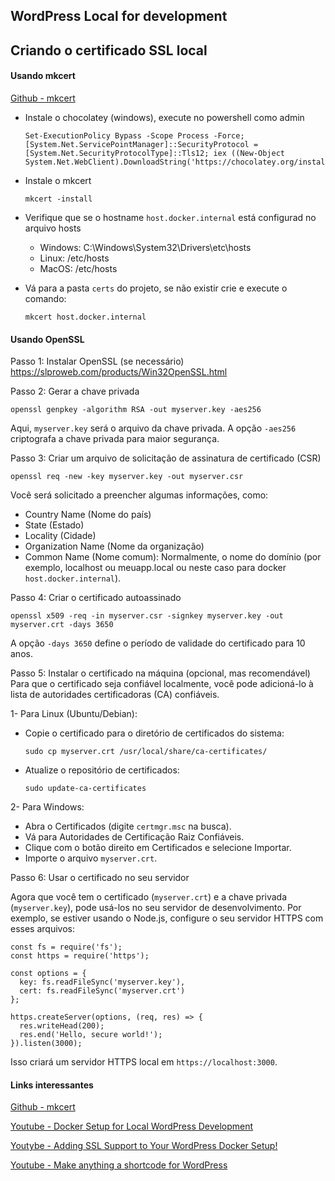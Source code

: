 ## WordPress Local for development

## Criando o certificado SSL local

#### Usando mkcert

[Github - mkcert](https://github.com/FiloSottile/mkcert)

- Instale o chocolatey (windows), execute no powershell como admin
  ```
  Set-ExecutionPolicy Bypass -Scope Process -Force; [System.Net.ServicePointManager]::SecurityProtocol = [System.Net.SecurityProtocolType]::Tls12; iex ((New-Object System.Net.WebClient).DownloadString('https://chocolatey.org/install.ps1'))
  ```
- Instale o mkcert
  ```
  mkcert -install
  ```

- Verifique que se o hostname `host.docker.internal` está configurad no arquivo hosts
  - Windows: C:\Windows\System32\Drivers\etc\hosts
  - Linux: /etc/hosts
  - MacOS: /etc/hosts


- Vá para a pasta `certs` do projeto, se não existir crie e execute o comando:
  ```
  mkcert host.docker.internal
  ```

#### Usando OpenSSL

Passo 1: Instalar OpenSSL (se necessário)
  https://slproweb.com/products/Win32OpenSSL.html

Passo 2: Gerar a chave privada
```
openssl genpkey -algorithm RSA -out myserver.key -aes256
```
Aqui, `myserver.key` será o arquivo da chave privada. A opção `-aes256` criptografa a chave privada para maior segurança.

Passo 3: Criar um arquivo de solicitação de assinatura de certificado (CSR)
```
openssl req -new -key myserver.key -out myserver.csr
```
Você será solicitado a preencher algumas informações, como:
- Country Name (Nome do país)
- State (Estado)
- Locality (Cidade)
- Organization Name (Nome da organização)
- Common Name (Nome comum): Normalmente, o nome do domínio (por exemplo, localhost ou meuapp.local ou neste caso para docker `host.docker.internal`).

Passo 4: Criar o certificado autoassinado
```
openssl x509 -req -in myserver.csr -signkey myserver.key -out myserver.crt -days 3650
```
A opção `-days 3650` define o período de validade do certificado para 10 anos.

Passo 5: Instalar o certificado na máquina (opcional, mas recomendável)
Para que o certificado seja confiável localmente, você pode adicioná-lo à lista de autoridades certificadoras (CA) confiáveis.

1- Para Linux (Ubuntu/Debian):
  - Copie o certificado para o diretório de certificados do sistema:
    ```
    sudo cp myserver.crt /usr/local/share/ca-certificates/
    ```
  - Atualize o repositório de certificados:
    ```
    sudo update-ca-certificates
    ```

2- Para Windows:
  - Abra o Certificados (digite `certmgr.msc` na busca).
  - Vá para Autoridades de Certificação Raiz Confiáveis.
  - Clique com o botão direito em Certificados e selecione Importar.
  - Importe o arquivo `myserver.crt`.

Passo 6: Usar o certificado no seu servidor

Agora que você tem o certificado (`myserver.crt`) e a chave privada (`myserver.key`), pode usá-los no seu servidor de desenvolvimento. Por exemplo, se estiver usando o Node.js, configure o seu servidor HTTPS com esses arquivos:
```
const fs = require('fs');
const https = require('https');

const options = {
  key: fs.readFileSync('myserver.key'),
  cert: fs.readFileSync('myserver.crt')
};

https.createServer(options, (req, res) => {
  res.writeHead(200);
  res.end('Hello, secure world!');
}).listen(3000);
```
Isso criará um servidor HTTPS local em `https://localhost:3000`.

#### Links interessantes

[Github - mkcert](https://github.com/FiloSottile/mkcert)

[Youtube - Docker Setup for Local WordPress Development](https://youtu.be/GG2k-La5t3o?si=Lwa2sp84wrFmf7L-)

[Youtybe -  Adding SSL Support to Your WordPress Docker Setup!](https://youtu.be/HH4s3x1PiA4?si=myZLfxINGdF6RZCD)

[Youtube - Make anything a shortcode for WordPress](https://youtu.be/XW4WPP8ybqI?si=8_ZyMvpiJPiBweVr)

